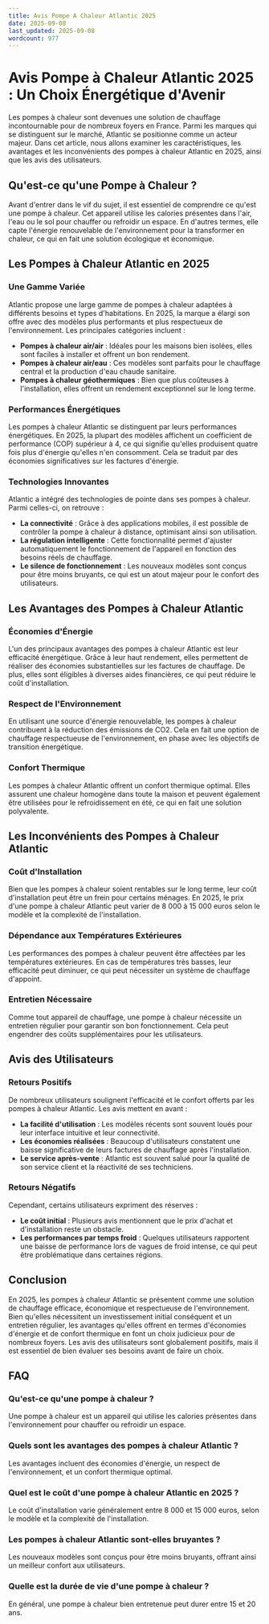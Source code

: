 ```yaml
---
title: Avis Pompe A Chaleur Atlantic 2025
date: 2025-09-08
last_updated: 2025-09-08
wordcount: 977
---
```


# Avis Pompe à Chaleur Atlantic 2025 : Un Choix Énergétique d'Avenir

Les pompes à chaleur sont devenues une solution de chauffage incontournable pour de nombreux foyers en France. Parmi les marques qui se distinguent sur le marché, Atlantic se positionne comme un acteur majeur. Dans cet article, nous allons examiner les caractéristiques, les avantages et les inconvénients des pompes à chaleur Atlantic en 2025, ainsi que les avis des utilisateurs.

## Qu'est-ce qu'une Pompe à Chaleur ?

Avant d'entrer dans le vif du sujet, il est essentiel de comprendre ce qu'est une pompe à chaleur. Cet appareil utilise les calories présentes dans l'air, l'eau ou le sol pour chauffer ou refroidir un espace. En d'autres termes, elle capte l'énergie renouvelable de l'environnement pour la transformer en chaleur, ce qui en fait une solution écologique et économique.

## Les Pompes à Chaleur Atlantic en 2025

### Une Gamme Variée

Atlantic propose une large gamme de pompes à chaleur adaptées à différents besoins et types d'habitations. En 2025, la marque a élargi son offre avec des modèles plus performants et plus respectueux de l'environnement. Les principales catégories incluent :

- **Pompes à chaleur air/air** : Idéales pour les maisons bien isolées, elles sont faciles à installer et offrent un bon rendement.
- **Pompes à chaleur air/eau** : Ces modèles sont parfaits pour le chauffage central et la production d'eau chaude sanitaire.
- **Pompes à chaleur géothermiques** : Bien que plus coûteuses à l'installation, elles offrent un rendement exceptionnel sur le long terme.

### Performances Énergétiques

Les pompes à chaleur Atlantic se distinguent par leurs performances énergétiques. En 2025, la plupart des modèles affichent un coefficient de performance (COP) supérieur à 4, ce qui signifie qu'elles produisent quatre fois plus d'énergie qu'elles n'en consomment. Cela se traduit par des économies significatives sur les factures d'énergie.

### Technologies Innovantes

Atlantic a intégré des technologies de pointe dans ses pompes à chaleur. Parmi celles-ci, on retrouve :

- **La connectivité** : Grâce à des applications mobiles, il est possible de contrôler la pompe à chaleur à distance, optimisant ainsi son utilisation.
- **La régulation intelligente** : Cette fonctionnalité permet d'ajuster automatiquement le fonctionnement de l'appareil en fonction des besoins réels de chauffage.
- **Le silence de fonctionnement** : Les nouveaux modèles sont conçus pour être moins bruyants, ce qui est un atout majeur pour le confort des utilisateurs.

## Les Avantages des Pompes à Chaleur Atlantic

### Économies d'Énergie

L'un des principaux avantages des pompes à chaleur Atlantic est leur efficacité énergétique. Grâce à leur haut rendement, elles permettent de réaliser des économies substantielles sur les factures de chauffage. De plus, elles sont éligibles à diverses aides financières, ce qui peut réduire le coût d'installation.

### Respect de l'Environnement

En utilisant une source d'énergie renouvelable, les pompes à chaleur contribuent à la réduction des émissions de CO2. Cela en fait une option de chauffage respectueuse de l'environnement, en phase avec les objectifs de transition énergétique.

### Confort Thermique

Les pompes à chaleur Atlantic offrent un confort thermique optimal. Elles assurent une chaleur homogène dans toute la maison et peuvent également être utilisées pour le refroidissement en été, ce qui en fait une solution polyvalente.

## Les Inconvénients des Pompes à Chaleur Atlantic

### Coût d'Installation

Bien que les pompes à chaleur soient rentables sur le long terme, leur coût d'installation peut être un frein pour certains ménages. En 2025, le prix d'une pompe à chaleur Atlantic peut varier de 8 000 à 15 000 euros selon le modèle et la complexité de l'installation.

### Dépendance aux Températures Extérieures

Les performances des pompes à chaleur peuvent être affectées par les températures extérieures. En cas de températures très basses, leur efficacité peut diminuer, ce qui peut nécessiter un système de chauffage d'appoint.

### Entretien Nécessaire

Comme tout appareil de chauffage, une pompe à chaleur nécessite un entretien régulier pour garantir son bon fonctionnement. Cela peut engendrer des coûts supplémentaires pour les utilisateurs.

## Avis des Utilisateurs

### Retours Positifs

De nombreux utilisateurs soulignent l'efficacité et le confort offerts par les pompes à chaleur Atlantic. Les avis mettent en avant :

- **La facilité d'utilisation** : Les modèles récents sont souvent loués pour leur interface intuitive et leur connectivité.
- **Les économies réalisées** : Beaucoup d'utilisateurs constatent une baisse significative de leurs factures de chauffage après l'installation.
- **Le service après-vente** : Atlantic est souvent salué pour la qualité de son service client et la réactivité de ses techniciens.

### Retours Négatifs

Cependant, certains utilisateurs expriment des réserves :

- **Le coût initial** : Plusieurs avis mentionnent que le prix d'achat et d'installation reste un obstacle.
- **Les performances par temps froid** : Quelques utilisateurs rapportent une baisse de performance lors de vagues de froid intense, ce qui peut être problématique dans certaines régions.

## Conclusion

En 2025, les pompes à chaleur Atlantic se présentent comme une solution de chauffage efficace, économique et respectueuse de l'environnement. Bien qu'elles nécessitent un investissement initial conséquent et un entretien régulier, les avantages qu'elles offrent en termes d'économies d'énergie et de confort thermique en font un choix judicieux pour de nombreux foyers. Les avis des utilisateurs sont globalement positifs, mais il est essentiel de bien évaluer ses besoins avant de faire un choix.

## FAQ

### Qu'est-ce qu'une pompe à chaleur ?

Une pompe à chaleur est un appareil qui utilise les calories présentes dans l'environnement pour chauffer ou refroidir un espace.

### Quels sont les avantages des pompes à chaleur Atlantic ?

Les avantages incluent des économies d'énergie, un respect de l'environnement, et un confort thermique optimal.

### Quel est le coût d'une pompe à chaleur Atlantic en 2025 ?

Le coût d'installation varie généralement entre 8 000 et 15 000 euros, selon le modèle et la complexité de l'installation.

### Les pompes à chaleur Atlantic sont-elles bruyantes ?

Les nouveaux modèles sont conçus pour être moins bruyants, offrant ainsi un meilleur confort aux utilisateurs.

### Quelle est la durée de vie d'une pompe à chaleur ?

En général, une pompe à chaleur bien entretenue peut durer entre 15 et 20 ans.